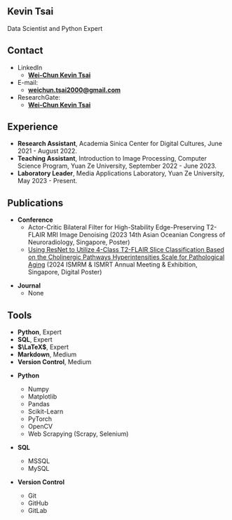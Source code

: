 ## Kevin Tsai

Data Scientist and Python Expert

<!-- .slide -->

## Contact

<!-- .slide vertical=true -->

- LinkedIn
  - **[Wei-Chun Kevin Tsai](https://www.linkedin.com/in/wei-chun-tsai-b64aaa1a7)**
- E-mail:
  - **[weichun.tsai2000@gmail.com](mailto:weichun.tsai2000@gmail.com)**
- ResearchGate:
  - **[Wei-Chun Kevin Tsai](https://www.researchgate.net/profile/Wei-Chun-Tsai)**
    
<!-- .slide -->

## Experience

<!-- .slide vertical=true -->

- **Research Assistant**, Academia Sinica Center for Digital Cultures, June 2021 - August 2022.
- **Teaching Assistant**, Introduction to Image Processing, Computer Science Program, Yuan Ze University, September 2022 - June 2023.
- **Laboratory Leader**, Media Applications Laboratory, Yuan Ze University, May 2023 - Present.


<!-- .slide -->

## Publications

<!-- .slide vertical=true -->

- **Conference**
  - Actor-Critic Bilateral Filter for High-Stability Edge-Preserving T2-FLAIR MRI Image Denoising (2023 14th Asian Oceanian Congress of Neuroradiology, Singapore, Poster)
  - [Using ResNet to Utilize 4-Class T2-FLAIR Slice Classification Based on the Cholinergic Pathways Hyperintensities Scale for Pathological Aging](https://www.researchgate.net/publication/377752016_Using_ResNet_to_Utilize_4-class_T2-FLAIR_Slice_Classification_Based_on_the_Cholinergic_Pathways_Hyperintensities_Scale_for_Pathological_Aging) (2024 ISMRM & ISMRT Annual Meeting & Exhibition, Singapore, Digital Poster) 

<!-- .slide vertical=true -->

- **Journal**
  - None


<!-- .slide -->

## Tools

<!-- .slide vertical=true -->
- **Python**, Expert
- **SQL**, Expert
- **$\LaTeX$**, Expert
- **Markdown**, Medium
- **Version Control**, Medium

<!-- .slide vertical=true -->
- **Python**
  - Numpy
  - Matplotlib
  - Pandas
  - Scikit-Learn
  - PyTorch
  - OpenCV
  - Web Scrapying (Scrapy, Selenium)
 
- **SQL**
  - MSSQL
  - MySQL

- **Version Control**
  - Git
  - GitHub
  - GitLab

